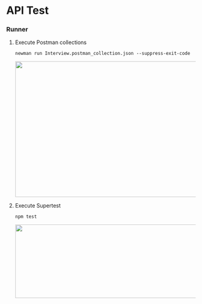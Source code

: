 # API Test

### Runner

1. Execute Postman collections
      ```
      newman run Interview.postman_collection.json --suppress-exit-code 
      ```

     <img src="https://i.imgur.com/uAwye99.png" width="620" height="360" />



2. Execute Supertest

      ```
      npm test
      ```

      <img src="https://i.imgur.com/22z5cOe.png" width="620" height="195" />